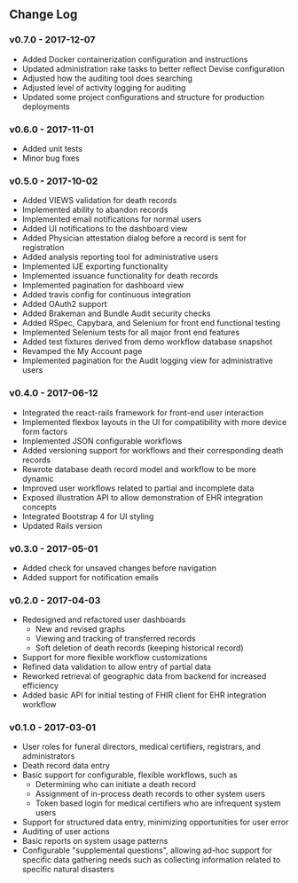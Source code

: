 ## Change Log

### v0.7.0 - 2017-12-07

* Added Docker containerization configuration and instructions
* Updated administration rake tasks to better reflect Devise configuration
* Adjusted how the auditing tool does searching
* Adjusted level of activity logging for auditing
* Updated some project configurations and structure for production deployments

### v0.6.0 - 2017-11-01

* Added unit tests
* Minor bug fixes

### v0.5.0 - 2017-10-02

* Added VIEWS validation for death records
* Implemented ability to abandon records
* Implemented email notifications for normal users
* Added UI notifications to the dashboard view
* Added Physician attestation dialog before a record is sent for registration
* Added analysis reporting tool for administrative users
* Implemented IJE exporting functionality
* Implemented issuance functionality for death records
* Implemented pagination for dashboard view
* Added travis config for continuous integration
* Added OAuth2 support
* Added Brakeman and Bundle Audit security checks
* Added RSpec, Capybara, and Selenium for front end functional testing
* Implemented Selenium tests for all major front end features
* Added test fixtures derived from demo workflow database snapshot
* Revamped the My Account page
* Implemented pagination for the Audit logging view for administrative users

### v0.4.0 - 2017-06-12

* Integrated the react-rails framework for front-end user interaction
* Implemented flexbox layouts in the UI for compatibility with more device form factors
* Implemented JSON configurable workflows
* Added versioning support for workflows and their corresponding death records
* Rewrote database death record model and workflow to be more dynamic
* Improved user workflows related to partial and incomplete data
* Exposed illustration API to allow demonstration of EHR integration concepts
* Integrated Bootstrap 4 for UI styling
* Updated Rails version

### v0.3.0 - 2017-05-01

* Added check for unsaved changes before navigation
* Added support for notification emails

### v0.2.0 - 2017-04-03

* Redesigned and refactored user dashboards
  * New and revised graphs
  * Viewing and tracking of transferred records
  * Soft deletion of death records (keeping historical record)
* Support for more flexible workflow customizations
* Refined data validation to allow entry of partial data
* Reworked retrieval of geographic data from backend for increased efficiency
* Added basic API for initial testing of FHIR client for EHR integration workflow

### v0.1.0 - 2017-03-01

* User roles for funeral directors, medical certifiers, registrars, and administrators
* Death record data entry
* Basic support for configurable, flexible workflows, such as
  * Determining who can initiate a death record
  * Assignment of in-process death records to other system users
  * Token based login for medical certifiers who are infrequent system users
* Support for structured data entry, minimizing opportunities for user error
* Auditing of user actions
* Basic reports on system usage patterns
* Configurable "supplemental questions", allowing ad-hoc support for specific data gathering needs such as collecting information related to specific natural disasters
